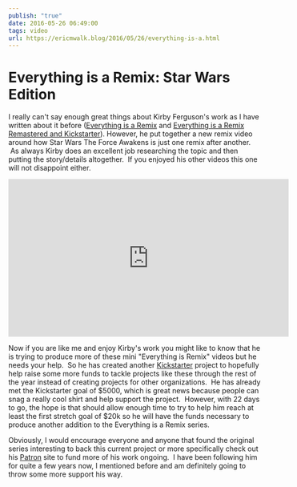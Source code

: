 ```yaml
---
publish: "true"
date: 2016-05-26 06:49:00
tags: video
url: https://ericmwalk.blog/2016/05/26/everything-is-a.html
---
```


# Everything is a Remix: Star Wars Edition

I really can't say enough great things about Kirby Ferguson's work as I have written about it before (<a href="https://ericmwalk.blog/2012/08/14/everything-is-a.html">Everything is a Remix</a> and <a href="https://ericmwalk.blog/2015/09/24/everything-is-a.html">Everything is a Remix Remastered and Kickstarter</a>). However, he put together a new remix video around how Star Wars The Force Awakens is just one remix after another.  As always Kirby does an excellent job researching the topic and then putting the story/details altogether.  If you enjoyed his other videos this one will not disappoint either.

<iframe width="560" height="315" src="https://www.youtube.com/embed/PKvsc6a03Es" title="YouTube video player" frameborder="0" allow="accelerometer; autoplay; clipboard-write; encrypted-media; gyroscope; picture-in-picture" allowfullscreen></iframe>

Now if you are like me and enjoy Kirby's work you might like to know that he is trying to produce more of these mini "Everything is Remix" videos but he needs your help.  So he has created another <a href="https://www.kickstarter.com/projects/kirby/everything-is-a-remix-star-wars-edition" target="_blank">Kickstarter</a> project to hopefully help raise some more funds to tackle projects like these through the rest of the year instead of creating projects for other organizations.  He has already met the Kickstarter goal of $5000, which is great news because people can snag a really cool shirt and help support the project.  However, with 22 days to go, the hope is that should allow enough time to try to help him reach at least the first stretch goal of $20k so he will have the funds necessary to produce another addition to the Everything is a Remix series.

Obviously, I would encourage everyone and anyone that found the original series interesting to back this current project or more specifically check out his <a href="https://www.patreon.com/kirbyferguson?ty=h" target="_blank">Patron</a> site to fund more of his work ongoing.  I have been following him for quite a few years now, I mentioned before and am definitely going to throw some more support his way.
